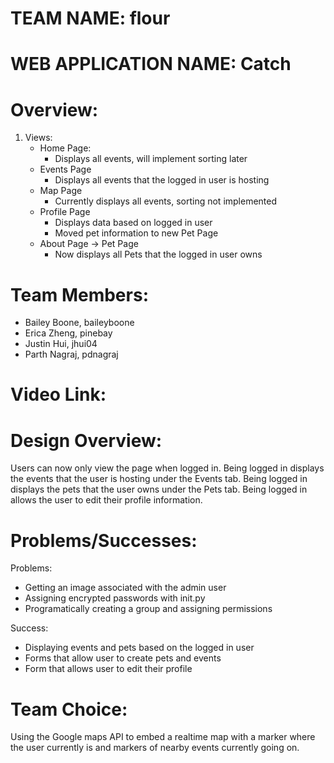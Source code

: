 # TEAM NAME: flour

# WEB APPLICATION NAME: Catch

# Overview:
1. Views:
    * Home Page:
        * Displays all events, will implement sorting later
    * Events Page
        * Displays all events that the logged in user is hosting
    * Map Page
        * Currently displays all events, sorting not implemented
    * Profile Page
        * Displays data based on logged in user
        * Moved pet information to new Pet Page
    * About Page -> Pet Page
        * Now displays all Pets that the logged in user owns
 
# Team Members:

* Bailey Boone, baileyboone
* Erica Zheng, pinebay
* Justin Hui, jhui04
* Parth Nagraj, pdnagraj

# Video Link:

# Design Overview:
Users can now only view the page when logged in. Being logged in displays the events that the user is hosting under the Events tab. Being logged in displays the pets that the user owns under the Pets tab. Being logged in allows the user to edit their profile information.


# Problems/Successes:

Problems:
* Getting an image associated with the admin user
* Assigning encrypted passwords with init.py
* Programatically creating a group and assigning permissions


Success: 
* Displaying events and pets based on the logged in user
* Forms that allow user to create pets and events
* Form that allows user to edit their profile

# Team Choice:
Using the Google maps API to embed a realtime map with a marker where the user currently is and markers of nearby events currently going on.
